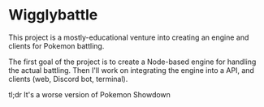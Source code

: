 # Wigglybattle

This project is a mostly-educational venture into creating an engine and clients for Pokemon battling.

The first goal of the project is to create a Node-based engine for handling the actual battling. Then I'll work on integrating the engine into a API, and clients (web, Discord bot, terminal).

tl;dr It's a worse version of Pokemon Showdown
